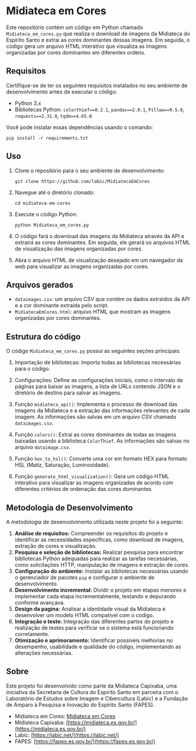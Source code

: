 # Midiateca em Cores

Este repositório contém um código em Python chamado `Midiateca_em_cores.py` que realiza o download de imagens da Midiateca do Espírito Santo e extrai as cores dominantes dessas imagens. Em seguida, o código gera um arquivo HTML interativo que visualiza as imagens organizadas por cores dominantes em diferentes ordens.

## Requisitos

Certifique-se de ter os seguintes requisitos instalados no seu ambiente de desenvolvimento antes de executar o código:

-   Python 3.x
-   Bibliotecas Python: `colorthief==0.2.1`, `pandas==2.0.1`, `Pillow==9.5.0`, `requests==2.31.0`, `tqdm==4.65.0`

Você pode instalar essas dependências usando o comando:

    pip install -r requirements.txt

## Uso

1.  Clone o repositório para o seu ambiente de desenvolvimento:

    `git clone https://github.com/labic/MidiatecaEmCores`

2.  Navegue até o diretório clonado:

    `cd midiateca-em-cores`

3.  Execute o código Python:

    `python Midiateca_em_cores.py`

4.  O código fará o download das imagens da Midiateca através da API e extrairá as cores dominantes. Em seguida, ele gerará os arquivos HTML de visualização das imagens organizadas por cores.
    
5.  Abra o arquivo HTML de visualização desejado em um navegador da web para visualizar as imagens organizadas por cores.
    
## Arquivos gerados

-   `dataimages.csv`: um arquivo CSV que contém os dados extraidos da API e a cor dominante extraida pelo script.
-   `MidiatecaEmCores.html`: arquivo HTML que mostram as imagens organizadas por cores dominantes.

## Estrutura do código

O código `Midiateca_em_cores.py` possui as seguintes seções principais:

1.  Importação de bibliotecas: Importa todas as bibliotecas necessárias para o código.
    
2.  Configurações: Define as configurações iniciais, como o intervalo de páginas para baixar as imagens, a lista de URLs contendo JSON e o diretório de destino para salvar as imagens.
    
3.  Função `midiateca_api()`: Implementa o processo de download das imagens da Midiateca e a extração das informações relevantes de cada imagem. As informações são salvas em um arquivo CSV chamado `dataimages.csv`.
    
4.  Função `colors()`: Extrai as cores dominantes de todas as imagens baixadas usando a biblioteca `ColorThief`. As informações são salvas no arquivo `dataimage.csv`.
    
5.  Função `hex_to_hsl()`: Converte uma cor em formato HEX para formato HSL (Matiz, Saturação, Luminosidade).
    
6.  Função `generate_html_visualization()`: Gera um código HTML interativo para visualizar as imagens organizadas de acordo com diferentes critérios de ordenação das cores dominantes.

## Metodologia de Desenvolvimento

A metodologia de desenvolvimento utilizada neste projeto foi a seguinte:

1.  **Análise de requisitos:** Compreender os requisitos do projeto e identificar as necessidades específicas, como download de imagens, extração de cores e visualização.
2.  **Pesquisa e seleção de bibliotecas:** Realizar pesquisa para encontrar bibliotecas Python adequadas para realizar as tarefas necessárias, como solicitações HTTP, manipulação de imagens e extração de cores.
3.  **Configuração do ambiente:** Instalar as bibliotecas necessárias usando o gerenciador de pacotes `pip` e configurar o ambiente de desenvolvimento.
4.  **Desenvolvimento incremental:** Dividir o projeto em etapas menores e implementar cada etapa incrementalmente, testando e depurando conforme avançava.
5.  **Design da pagina:** Analisar a identidade visual da Midiateca e desenvolver um modelo HTML compativel com o codigo.
6.  **Integração e teste:** Integração das diferentes partes do projeto e realização de testes para verificar se o sistema está funcionando corretamente.
7.  **Otimização e aprimoramento:** Identificar possíveis melhorias no desempenho, usabilidade e qualidade do código, implementando as alterações necessárias.

## Sobre

Este projeto foi desenvolvido como parte da Midiateca Capixaba, uma iniciativa da Secretaria de Cultura do Espirito Santo em parceira com o Laboratório de Estudos sobre Imagem e Cibercultura (Labic) e a Fundação de Amparo à Pesquisa e Inovação do Espírito Santo (FAPES).

-   Midiateca em Cores:  [Midiateca em Cores](https://www.labic.net/mvm/MidiatecaEmCores.html)
-   Midiateca Capixaba:  [https://midiateca.es.gov.br/](https://midiateca.es.gov.br/)
-   Labic:  [https://labic.net/](https://labic.net/)
-   FAPES:  [https://fapes.es.gov.br/](https://fapes.es.gov.br/)
